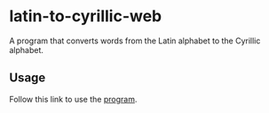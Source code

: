 # latin-to-cyrillic-web

A program that converts words from the Latin alphabet to the Cyrillic alphabet.

## Usage

Follow this link to use the [program](https://usmonaliyev99.github.io/latin-to-cyrillic-web/).
